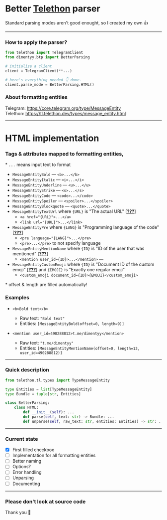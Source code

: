 # Better [Telethon](https://pypi.org/project/Telethon/) parser
Standard parsing modes aren't good enought, so I created my own 👍

---
### How to apply the parser?

```python
from telethon import TelegramClient
from dimentyy.btp import BetterParsing

# initialize a client
client = TelegramClient(**...)

# here's everything needed 👇 done.
client.parse_mode = BetterParsing.HTML()
```

### About formatting entities
Telegram: https://core.telegram.org/type/MessageEntity \
Telethon: https://tl.telethon.dev/types/message_entity.html

---
# HTML implementation

### Tags & attributes mapped to formatting entities, 
 &ast; `...` means input text to format

 - `MessageEntityBold` — `<b>...</b>`
 - `MessageEntityItalic` — `<i>...</i>`
 - `MessageEntityUnderline` — `<u>...</u>`
 - `MessageEntityStrike` — `<s>...</s>`
 - `MessageEntityCode` — `<code>...</code>`
 - `MessageEntitySpoiler` — `<spoiler>...</spoiler>`
 - `MessageEntityBlockquote` — `<quote>...</quote>`
 - `MessageEntityTextUrl` where `{URL}` is "The actual URL" [**[???](https://core.telegram.org/constructor/messageEntityTextUrl)**]
   - `<a href="{URL}">...</a>`
   - `<link url="{URL}">...</link>`
 - `MessageEntityPre` where `{LANG}` is "Programming language of the code" [**[???](https://core.telegram.org/constructor/messageEntityPre)**]
   - `<pre language="{LANG}">...</pre>`
   - `<pre>...</pre>` to not specify language 
 - `MessageEntityMentionName` where `{ID}` is "ID of the user that was mentioned" [**[???](https://core.telegram.org/constructor/inputMessageEntityMentionName)**]
   - `<mention user_id={ID}>...</mention>` —
 - `MessageEntityCustomEmoji` where `{ID}` is "Document ID of the custom emoji" [**[???](https://core.telegram.org/constructor/messageEntityCustomEmoji)**] and `{EMOJI}` is "Exactly one regular emoji"
   - `<custom_emoji document_id={ID}>{EMOJI}</custom_emoji>` 

&ast; offset & length are filled automatically!

### Examples
 - `<b>Bold text</b>`
   - Raw text: `"Bold text"`
   - Entities: `[MessageEntityBold(offset=0, length=9)]`


 - `<mention user_id=490288812>t.me/dimentyy</mention>`
   - Raw text: `"t.me/dimentyy"`
   - Entities: `[MessageEntityMentionName(offset=0, length=13, user_id=490288812)]`

---
### Quick description
```python
from telethon.tl.types import TypeMessageEntity

type Entities = list[TypeMessageEntity]
type Bundle = tuple[str, Entities]

class BetterParsing:
    class HTML:
        def __init__(self): ...
        def parse(self, text: str) -> Bundle: ...
        def unparse(self, raw_text: str, entities: Entities) -> str: ...
```
---

### Current state
- [x] First filled checkbox
- [ ] Implementation for all formatting entities
- [ ] Better naming
- [ ] Options?
- [ ] Error handling
- [ ] Unparsing
- [ ] Documenting
---

### Please don't look at source code
Thank you 🥺
